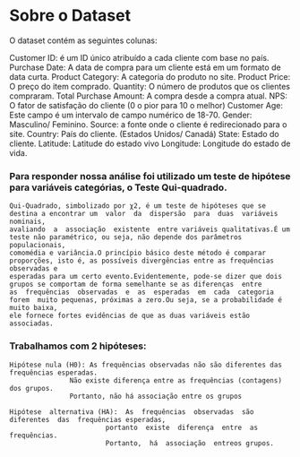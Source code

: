 # Sobre o Dataset

O dataset contém as seguintes colunas: 

Customer ID: é um ID único atribuído a cada cliente com base no país.
Purchase Date:  A data de compra para um cliente está em um formato de data curta.
Product Category: A categoria do produto no site.
Product Price: O preço do item comprado.
Quantity:  O número de produtos que os clientes compraram.
Total Purchase Amount: A compra desde a compra atual.
NPS: O fator de satisfação do cliente (0 o pior para 10 o melhor)
Customer Age: Este campo é um intervalo de campo numérico de 18-70.
Gender: Masculino/ Feminino.
Source: a fonte onde o cliente é redirecionado para o site.
Country: País do cliente. (Estados Unidos/ Canadá)
State: Estado do cliente.
Latitude: Latitude do estado vivo
Longitude: Longitude do estado de vida.

### Para responder nossa análise foi utilizado um teste de hipótese para variáveis categórias, o Teste Qui-quadrado.

    Qui-Quadrado, simbolizado por χ2, é um teste de hipóteses que se destina a encontrar um  valor  da  dispersão  para  duas  variáveis  nominais,
    avaliando  a  associação  existente  entre variáveis qualitativas.É um teste não paramétrico, ou seja, não depende dos parâmetros populacionais,
    comomédia e variância.O princípio básico deste método é comparar proporções, isto é, as possíveis divergências entre as frequências observadas e 
    esperadas para um certo evento.Evidentemente, pode-se dizer que dois grupos se comportam de forma semelhante se as diferenças  entre  
    as  frequências  observadas  e  as  esperadas  em  cada  categoria  forem  muito pequenas, próximas a zero.Ou seja, se a probabilidade é muito baixa, 
    ele fornece fortes evidências de que as duas variáveis estão associadas.

### Trabalhamos com 2 hipóteses:

    Hipótese nula (H0): As frequências observadas não são diferentes das frequências esperadas. 
                   Não existe diferença entre as frequências (contagens) dos grupos.
                   Portanto, não há associação entre os grupos
    
    Hipótese  alternativa (HA):  As  frequências  observadas  são  diferentes  das  frequências esperadas,
                            portanto  existe  diferença  entre  as  frequências.
                            Portanto,  há  associação  entreos grupos.
